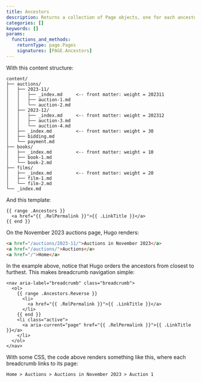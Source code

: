 ```yaml
---
title: Ancestors
description: Returns a collection of Page objects, one for each ancestor section of the given page.
categories: []
keywords: []
params:
  functions_and_methods:
    returnType: page.Pages
    signatures: [PAGE.Ancestors]
---
```


With this content structure:

```text
content/
├── auctions/
│   ├── 2023-11/
│   │   ├── _index.md     <-- front matter: weight = 202311
│   │   ├── auction-1.md
│   │   └── auction-2.md
│   ├── 2023-12/
│   │   ├── _index.md     <-- front matter: weight = 202312
│   │   ├── auction-3.md
│   │   └── auction-4.md
│   ├── _index.md         <-- front matter: weight = 30
│   ├── bidding.md
│   └── payment.md
├── books/
│   ├── _index.md         <-- front matter: weight = 10
│   ├── book-1.md
│   └── book-2.md
├── films/
│   ├── _index.md         <-- front matter: weight = 20
│   ├── film-1.md
│   └── film-2.md
└── _index.md
```

And this template:

```go-html-template
{{ range .Ancestors }}
  <a href="{{ .RelPermalink }}">{{ .LinkTitle }}</a>
{{ end }}
```

On the November 2023 auctions page, Hugo renders:

```html
<a href="/auctions/2023-11/">Auctions in November 2023</a>
<a href="/auctions/">Auctions</a>
<a href="/">Home</a>
```

In the example above, notice that Hugo orders the ancestors from closest to furthest. This makes breadcrumb navigation simple:

```go-html-template
<nav aria-label="breadcrumb" class="breadcrumb">
  <ol>
    {{ range .Ancestors.Reverse }}
      <li>
        <a href="{{ .RelPermalink }}">{{ .LinkTitle }}</a>
      </li>
    {{ end }}
    <li class="active">
      <a aria-current="page" href="{{ .RelPermalink }}">{{ .LinkTitle }}</a>
    </li>
  </ol>
</nav>
```

With some CSS, the code above renders something like this, where each breadcrumb links to its page:

```text
Home > Auctions > Auctions in November 2023 > Auction 1
```
